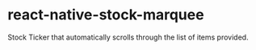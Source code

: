 # react-native-stock-marquee
Stock Ticker that automatically scrolls through the list of items provided.
